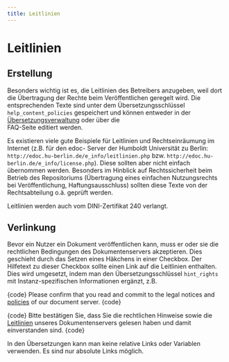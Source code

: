 ```yaml
---
title: Leitlinien
---
```


# Leitlinien

## Erstellung

Besonders wichtig ist es, die Leitlinien des Betreibers anzugeben, weil dort die Übertragung der
Rechte beim Veröffentlichen geregelt wird. Die entsprechenden Texte sind unter dem Übersetzungsschlüssel 
`help_content_policies` gespeichert und können entweder in der [Übersetzungsverwaltung][TRANSLATIONS] oder über die  
FAQ-Seite editiert werden. 

Es existieren viele gute Beispiele für Leitlinien und Rechtseinräumung im Internet (z.B. für den edoc-
Server der Humboldt Universität zu Berlin: `http://edoc.hu-berlin.de/e_info/leitlinien.php` bzw.
`http://edoc.hu-berlin.de/e_info/license.php`). Diese sollten aber nicht einfach übernommen werden.
Besonders im Hinblick auf Rechtssicherheit beim Betrieb des Repositoriums (Übertragung eines
einfachen Nutzungsrechts bei Veröffentlichung, Haftungsausschluss) sollten diese Texte von der
Rechtsabteilung o.ä. geprüft werden.

<p class="note">
Leitlinien werden auch vom DINI-Zertifikat 240 verlangt.
</p>

## Verlinkung

Bevor ein Nutzer ein Dokument veröffentlichen kann, muss er oder sie die rechtlichen Bedingungen
des Dokumentenservers akzeptieren. Dies geschieht durch das Setzen eines Häkchens in einer
Checkbox. Der Hilfetext zu dieser Checkbox sollte einen Link auf die Leitlinien enthalten. Dies wird
umgesetzt, indem man den Übersetzungsschlüssel `hint_rights` mit Instanz-spezifischen
Informationen ergänzt, z.B.

{code}
Please confirm that you read and commit to the legal notices and 
<a href="http://localhost/mydomain/home/index/help#policies">policies</a> of our document server.
{code}

{code}
Bitte bestätigen Sie, dass Sie die rechtlichen Hinweise sowie die 
<a href="http://localhost/mydomain/home/index/help#policies">Leitlinien</a> unseres Dokumentenservers gelesen haben 
und damit einverstanden sind.
{code}

<p class="warning">
In den Übersetzungen kann man keine relative Links oder Variablen verwenden. Es sind nur absolute Links möglich.
</p>

[TRANSLATIONS]: ../translation/index.html
